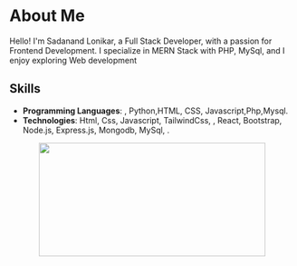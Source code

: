 # About Me

Hello! I'm Sadanand Lonikar, a Full Stack Developer, with a passion for Frontend Development. I specialize in MERN Stack with PHP, MySql, and I enjoy exploring Web development
## Skills

- **Programming Languages**: , Python,HTML, CSS, Javascript,Php,Mysql.
- **Technologies**: Html, Css, Javascript, TailwindCss, , React, Bootstrap, Node.js, Express.js, Mongodb, MySql, .

</p>
<p align="center">
  <img width="400" height="200" src="https://github-readme-stats.vercel.app/api/top-langs/?username=Sadanand1256&size_weight=0.15&count_weight=0.5&layout=compact&theme=vision-friendly-dark">
</p>


